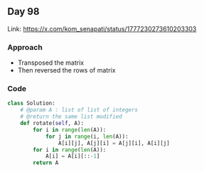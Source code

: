 ## Day 98

Link: https://x.com/kom_senapati/status/1777230273610203303

### Approach

- Transposed the matrix
- Then reversed the rows of matrix

### Code

```py
class Solution:
    # @param A : list of list of integers
    # @return the same list modified
    def rotate(self, A):
        for i in range(len(A)):
            for j in range(i, len(A)):
                A[i][j], A[j][i] = A[j][i], A[i][j]
        for i in range(len(A)):
            A[i] = A[i][::-1]
        return A
```
